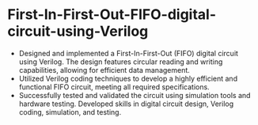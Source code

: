 # First-In-First-Out-FIFO-digital-circuit-using-Verilog
- Designed and implemented a First-In-First-Out (FIFO) digital circuit using Verilog. The design features circular reading and writing capabilities, allowing for efficient data management.
- Utilized Verilog coding techniques to develop a highly efficient and functional FIFO circuit, meeting all required specifications.
- Successfully tested and validated the circuit using simulation tools and hardware testing.
Developed skills in digital circuit design, Verilog coding, simulation, and testing.
